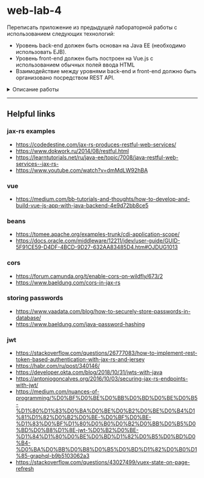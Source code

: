 # web-lab-4
Переписать приложение из предыдущей лабораторной работы с использованием следующих технологий:
- Уровень back-end должен быть основан на Java EE (необходимо использовать EJB).
- Уровень front-end должен быть построен на Vue.js с использованием обычных полей ввода HTML
- Взаимодействие между уровнями back-end и front-end должно быть организовано посредством REST API.
<details><summary> Описание работы</summary>

Приложение по-прежнему должно включать в себя 2 страницы - стартовую и основную страницу приложения. Обе страницы приложения должны быть адаптированы для отображения в 3 режимах:
- "Десктопный" - для устройств, ширина экрана которых равна или превышает 1235 пикселей.
- "Планшетный" - для устройств, ширина экрана которых равна или превышает 699, но меньше 1235 пикселей.
- "Мобильный"- для устройств, ширина экрана которых меньше 699 пикселей.

### Стартовая страница должна содержать:
- "Шапку", содержащую ФИО студента, номер группы и номер варианта.
- Форму для ввода логина и пароля. Информация о зарегистрированных в системе пользователях должна храниться в отдельной таблице БД (пароль должен храниться в виде хэш-суммы). Доступ неавторизованных пользователей к основной странице приложения должен быть запрещён.
  

### Основная страница должна содержать:
- Набор полей ввода для задания координат точки и радиуса области в соответствии с вариантом задания: Radio {'-3','-2','-1','0','1','2','3','4','5'} для координаты по оси X, Text (-5 ... 5) для координаты по оси Y, и Radio {'-3','-2','-1','0','1','2','3','4','5'} для задания радиуса области. Если поле ввода допускает ввод заведомо некорректных данных (таких, например, как буквы в координатах точки или отрицательный радиус), то приложение должно осуществлять их валидацию.
- Динамически обновляемую картинку, изображающую область на координатной плоскости в соответствии с номером варианта и точки, координаты которых были заданы пользователем. Клик по картинке должен инициировать сценарий, осуществляющий определение координат новой точки и отправку их на сервер для проверки её попадания в область. Цвет точек должен зависить от факта попадания / непопадания в область. Смена радиуса также должна инициировать перерисовку картинки.
- Таблицу со списком результатов предыдущих проверок.
- Ссылку, по которой аутентифицированный пользователь может закрыть свою сессию и вернуться на стартовую страницу приложения.
### Требования к приложению
- Все результаты проверки должны сохраняться в базе данных под управлением СУБД PostgreSQL.
- Для доступа к БД необходимо использовать ORM EclipseLink.
- Для управления списком результатов должен использоваться Application-scoped Managed Bean.
- Конфигурация управляемых бинов должна быть задана с помощью аннотаций.
- Правила навигации между страницами приложения должны быть заданы в отдельном конфигурационном файле.
### Дополнительные требования к приложению
- Все результаты проверки должны сохраняться в базе данных под управлением СУБД Oracle.
- Для доступа к БД необходимо использовать JPA.
</details>

---
## Helpful links
### jax-rs examples
 - https://codedestine.com/jax-rs-produces-restful-web-services/
 - https://www.dokwork.ru/2014/08/restful.html
 - https://learntutorials.net/ru/java-ee/topic/7008/java-restful-web-services--jax-rs-
 - https://www.youtube.com/watch?v=dmMdLW92hBA
### vue
 - https://medium.com/bb-tutorials-and-thoughts/how-to-develop-and-build-vue-js-app-with-java-backend-4e9d72bb8ce5
### beans
 - https://tomee.apache.org/examples-trunk/cdi-application-scope/
 - https://docs.oracle.com/middleware/12211/jdev/user-guide/GUID-5F91CE59-D4DF-4BCD-9D27-632AA83485D4.htm#OJDUG1013
### cors
 - https://forum.camunda.org/t/enable-cors-on-wildfly/673/2
 - https://www.baeldung.com/cors-in-jax-rs
### storing passwords
 - https://www.vaadata.com/blog/how-to-securely-store-passwords-in-database/
 - https://www.baeldung.com/java-password-hashing
### jwt
 - https://stackoverflow.com/questions/26777083/how-to-implement-rest-token-based-authentication-with-jax-rs-and-jersey
 - https://habr.com/ru/post/340146/
 - https://developer.okta.com/blog/2018/10/31/jwts-with-java
 - https://antoniogoncalves.org/2016/10/03/securing-jax-rs-endpoints-with-jwt/
 - https://medium.com/nuances-of-programming/%D0%BF%D0%BE%D0%BB%D0%BD%D0%BE%D0%B5-%D1%80%D1%83%D0%BA%D0%BE%D0%B2%D0%BE%D0%B4%D1%81%D1%82%D0%B2%D0%BE-%D0%BF%D0%BE-%D1%83%D0%BF%D1%80%D0%B0%D0%B2%D0%BB%D0%B5%D0%BD%D0%B8%D1%8E-jwt-%D0%B2%D0%BE-%D1%84%D1%80%D0%BE%D0%BD%D1%82%D0%B5%D0%BD%D0%B4-%D0%BA%D0%BB%D0%B8%D0%B5%D0%BD%D1%82%D0%B0%D1%85-graphql-b9b5103062a3
 - https://stackoverflow.com/questions/43027499/vuex-state-on-page-refresh

